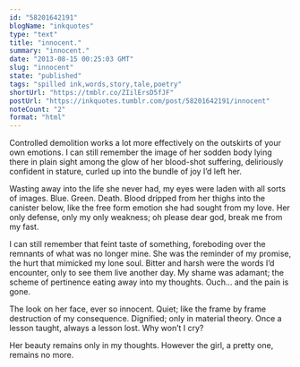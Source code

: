 ```yaml
---
id: "58201642191"
blogName: "inkquotes"
type: "text"
title: "innocent."
summary: "innocent."
date: "2013-08-15 00:25:03 GMT"
slug: "innocent"
state: "published"
tags: "spilled ink,words,story,tale,poetry"
shortUrl: "https://tmblr.co/ZIilErsD5fJF"
postUrl: "https://inkquotes.tumblr.com/post/58201642191/innocent"
noteCount: "2"
format: "html"
---
```


Controlled demolition works a lot more effectively on the outskirts of your own emotions. I can still remember the image of her sodden body lying there in plain sight among the glow of her blood-shot suffering, deliriously confident in stature, curled up into the bundle of joy I’d left her. 

Wasting away into the life she never had, my eyes were laden with all sorts of images. Blue. Green. Death. Blood dripped from her thighs into the canister below, like the free form emotion she had sought from my love. Her only defense, only my only weakness; oh please dear god, break me from my fast.

I can still remember that feint taste of something, foreboding over the remnants of what was no longer mine. She was the reminder of my promise, the hurt that mimicked my lone soul. Bitter and harsh were the words I’d encounter, only to see them live another day. My shame was adamant; the scheme of pertinence eating away into my thoughts. Ouch… and the pain is gone.

The look on her face, ever so innocent. Quiet; like the frame by frame destruction of my consequence. Dignified; only in material theory. Once a lesson taught, always a lesson lost. Why won’t I cry?

Her beauty remains only in my thoughts. However the girl, a pretty one, remains no more.